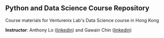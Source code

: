 ## Python and Data Science Course Repository
Course materials for Venturenix Lab's Data Science course in Hong Kong

**Instructor**: Anthony Lo ([linkedin](https://www.linkedin.com/in/anthony-lo-ab2b9253)) and Gawain Chin ([linkedin](https://www.linkedin.com/in/gawainchin/))
